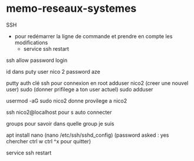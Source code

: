 # memo-reseaux-systemes

SSH

* pour redémarrer la ligne de commande et prendre en compte les modifications
  * service ssh restart 


ssh allow password login

id dans puty 
user nico 2
password aze

putty auth clé ssh pour connexion en root
adduser nico2 (creer une nouvel user)
sudo (donner prifilege a ton user actuel)
sudo adduser

usermod -aG sudo nico2      donne provilege a nico2

ssh nico2@localhost	pour s auto connecter

groups 	pour savoir dans quelle group je suis	

apt install nano
(nano /etc/ssh/sshd_config)
(password asked : yes
chercher ctrl w
ctrl ^x pour quitter) 

service ssh restart

